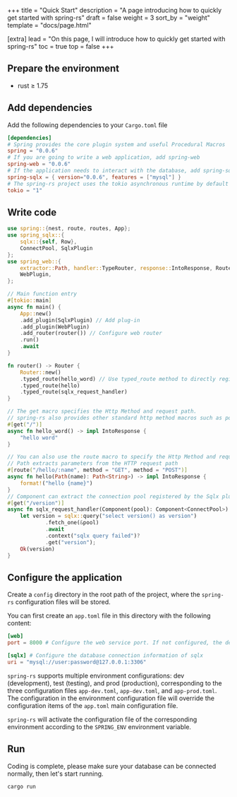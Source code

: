 +++
title = "Quick Start"
description = "A page introducing how to quickly get started with spring-rs"
draft = false
weight = 3
sort_by = "weight"
template = "docs/page.html"

[extra]
lead = "On this page, I will introduce how to quickly get started with spring-rs"
toc = true
top = false
+++

## Prepare the environment

* rust ≥ 1.75

## Add dependencies

Add the following dependencies to your `Cargo.toml` file

```toml
[dependencies]
# Spring provides the core plugin system and useful Procedural Macros
spring = "0.0.6"
# If you are going to write a web application, add spring-web
spring-web = "0.0.6"
# If the application needs to interact with the database, add spring-sqlx
spring-sqlx = { version="0.0.6", features = ["mysql"] }
# The spring-rs project uses the tokio asynchronous runtime by default
tokio = "1"
```

## Write code

```rust
use spring::{nest, route, routes, App};
use spring_sqlx::{
    sqlx::{self, Row},
    ConnectPool, SqlxPlugin
};
use spring_web::{
    extractor::Path, handler::TypeRouter, response::IntoResponse, Router, WebConfigurator,
    WebPlugin,
};

// Main function entry
#[tokio::main]
async fn main() {
    App::new()
    .add_plugin(SqlxPlugin) // Add plug-in
    .add_plugin(WebPlugin)
    .add_router(router()) // Configure web router
    .run()
    .await
}

fn router() -> Router {
    Router::new()
    .typed_route(hello_word) // Use typed_route method to directly register routes
    .typed_route(hello)
    .typed_route(sqlx_request_handler)
}

// The get macro specifies the Http Method and request path. 
// spring-rs also provides other standard http method macros such as post, delete, patch, etc.
#[get("/")]
async fn hello_word() -> impl IntoResponse {
    "hello word"
}

// You can also use the route macro to specify the Http Method and request path. 
// Path extracts parameters from the HTTP request path
#[route("/hello/:name", method = "GET", method = "POST")]
async fn hello(Path(name): Path<String>) -> impl IntoResponse {
    format!("hello {name}")
}
// Component can extract the connection pool registered by the Sqlx plug-in in AppState
#[get("/version")]
async fn sqlx_request_handler(Component(pool): Component<ConnectPool>) -> Result<String> {
    let version = sqlx::query("select version() as version")
            .fetch_one(&pool)
            .await
            .context("sqlx query failed")?
            .get("version");
    Ok(version)
}
```

## Configure the application

Create a `config` directory in the root path of the project, where the `spring-rs` configuration files will be stored.

You can first create an `app.toml` file in this directory with the following content:

```toml
[web]
port = 8000 # Configure the web service port. If not configured, the default port is 8080

[sqlx] # Configure the database connection information of sqlx
uri = "mysql://user:password@127.0.0.1:3306"
```

`spring-rs` supports multiple environment configurations: dev (development), test (testing), and prod (production), corresponding to the three configuration files `app-dev.toml`, `app-dev.toml`, and `app-prod.toml`. The configuration in the environment configuration file will override the configuration items of the `app.toml` main configuration file.

`spring-rs` will activate the configuration file of the corresponding environment according to the `SPRING_ENV` environment variable.

## Run

Coding is complete, please make sure your database can be connected normally, then let's start running.

```sh
cargo run
```